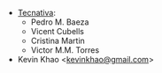   - [Tecnativa](https://www.tecnativa.com):
      - Pedro M. Baeza
      - Vicent Cubells
      - Cristina Martin
      - Victor M.M. Torres
  - Kevin Khao \<<kevinkhao@gmail.com>\>
